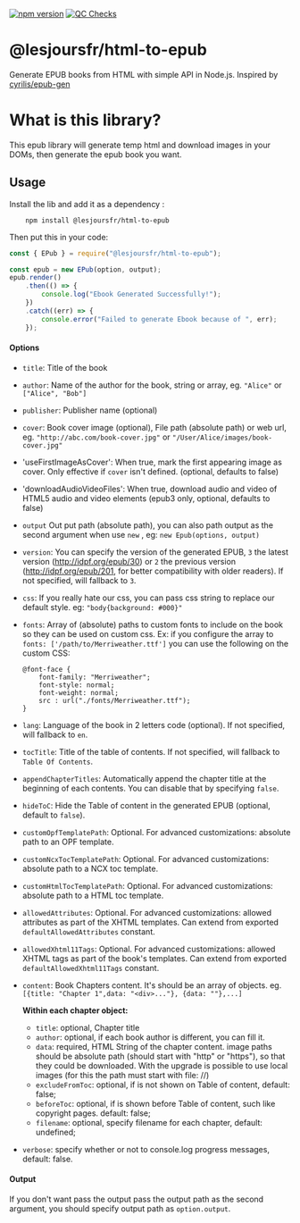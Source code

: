 [![npm version](https://badge.fury.io/js/@lesjoursfr%2Fhtml-to-epub.svg)](https://badge.fury.io/js/@lesjoursfr%2Fhtml-to-epub)
[![QC Checks](https://github.com/lesjoursfr/html-to-epub/actions/workflows/quality-control.yml/badge.svg)](https://github.com/lesjoursfr/html-to-epub/actions/workflows/quality-control.yml)

# @lesjoursfr/html-to-epub

Generate EPUB books from HTML with simple API in Node.js.
Inspired by [cyrilis/epub-gen](https://github.com/cyrilis/epub-gen/)

# What is this library?

This epub library will generate temp html and download images in your DOMs, then generate the epub book you want.

## Usage

Install the lib and add it as a dependency :

```
    npm install @lesjoursfr/html-to-epub
```

Then put this in your code:

```javascript
const { EPub } = require("@lesjoursfr/html-to-epub");

const epub = new EPub(option, output);
epub.render()
	.then(() => {
		console.log("Ebook Generated Successfully!");
	})
	.catch((err) => {
		console.error("Failed to generate Ebook because of ", err);
	});
```

#### Options

- `title`:
  Title of the book
- `author`:
  Name of the author for the book, string or array, eg. `"Alice"` or `["Alice", "Bob"]`
- `publisher`:
  Publisher name (optional)
- `cover`:
  Book cover image (optional), File path (absolute path) or web url, eg. `"http://abc.com/book-cover.jpg"` or `"/User/Alice/images/book-cover.jpg"`
- 'useFirstImageAsCover':
  When true, mark the first appearing image as cover. Only effective if `cover` isn't defined. (optional, defaults to false)
- 'downloadAudioVideoFiles':
  When true, download audio and video of HTML5 audio and video elements (epub3 only, optional, defaults to false)
- `output`
  Out put path (absolute path), you can also path output as the second argument when use `new` , eg: `new Epub(options, output)`
- `version`:
  You can specify the version of the generated EPUB, `3` the latest version (http://idpf.org/epub/30) or `2` the previous version (http://idpf.org/epub/201, for better compatibility with older readers). If not specified, will fallback to `3`.
- `css`:
  If you really hate our css, you can pass css string to replace our default style. eg: `"body{background: #000}"`
- `fonts`:
  Array of (absolute) paths to custom fonts to include on the book so they can be used on custom css. Ex: if you configure the array to `fonts: ['/path/to/Merriweather.ttf']` you can use the following on the custom CSS:

    ```
    @font-face {
        font-family: "Merriweather";
        font-style: normal;
        font-weight: normal;
        src : url("./fonts/Merriweather.ttf");
    }
    ```

- `lang`:
  Language of the book in 2 letters code (optional). If not specified, will fallback to `en`.
- `tocTitle`:
  Title of the table of contents. If not specified, will fallback to `Table Of Contents`.
- `appendChapterTitles`:
  Automatically append the chapter title at the beginning of each contents. You can disable that by specifying `false`.
- `hideToC`:
  Hide the Table of content in the generated EPUB (optional, default to `false`).
- `customOpfTemplatePath`:
  Optional. For advanced customizations: absolute path to an OPF template.
- `customNcxTocTemplatePath`:
  Optional. For advanced customizations: absolute path to a NCX toc template.
- `customHtmlTocTemplatePath`:
  Optional. For advanced customizations: absolute path to a HTML toc template.
- `allowedAttributes`:
  Optional. For advanced customizations: allowed attributes as part of the XHTML templates. Can extend from exported `defaultAllowedAttributes` constant.
- `allowedXhtml11Tags`:
  Optional. For advanced customizations: allowed XHTML tags as part of the book's templates. Can extend from exported `defaultAllowedXhtml11Tags` constant.
- `content`:
  Book Chapters content. It's should be an array of objects. eg. `[{title: "Chapter 1",data: "<div>..."}, {data: ""},...]`

    **Within each chapter object:**
    - `title`:
      optional, Chapter title
    - `author`:
      optional, if each book author is different, you can fill it.
    - `data`:
      required, HTML String of the chapter content. image paths should be absolute path (should start with "http" or "https"), so that they could be downloaded. With the upgrade is possible to use local images (for this the path must start with file: //)
    - `excludeFromToc`:
      optional, if is not shown on Table of content, default: false;
    - `beforeToc`:
      optional, if is shown before Table of content, such like copyright pages. default: false;
    - `filename`:
      optional, specify filename for each chapter, default: undefined;

- `verbose`:
  specify whether or not to console.log progress messages, default: false.

#### Output

If you don't want pass the output pass the output path as the second argument, you should specify output path as `option.output`.
